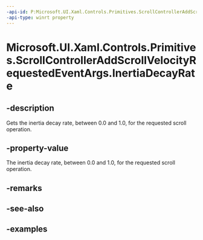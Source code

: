 ```yaml
---
-api-id: P:Microsoft.UI.Xaml.Controls.Primitives.ScrollControllerAddScrollVelocityRequestedEventArgs.InertiaDecayRate
-api-type: winrt property
---
```


# Microsoft.UI.Xaml.Controls.Primitives.ScrollControllerAddScrollVelocityRequestedEventArgs.InertiaDecayRate

<!--
public System.Nullable<float> InertiaDecayRate { get; }
-->


## -description

Gets the inertia decay rate, between 0.0 and 1.0, for the requested scroll operation.

## -property-value

The inertia decay rate, between 0.0 and 1.0, for the requested scroll operation.

## -remarks

## -see-also

## -examples


